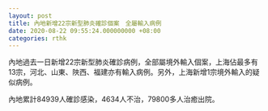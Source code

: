 ```yaml
---
layout: post
title: 內地新增22宗新型肺炎確診個案　全屬輸入病例
date: 2020-08-22 09:55:24.000000000 +08:00
categories: rthk
---
```


內地過去一日新增22宗新型肺炎確診病例，全部屬境外輸入個案，上海佔最多有13宗，河北、山東、陜西、福建亦有輸入病例。另外，上海新增1宗境外輸入的疑似病例。

內地累計84939人確診感染，4634人不治，79800多人治癒出院。

